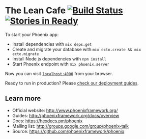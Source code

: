 # The Lean Cafe [![Build Status](https://semaphoreci.com/api/v1/dillonkearns/the_lean_cafe/branches/master/badge.svg)](https://semaphoreci.com/dillonkearns/the_lean_cafe) [![Stories in Ready](https://badge.waffle.io/dillonkearns/the_lean_cafe.svg?label=ready&title=Ready)](http://waffle.io/dillonkearns/the_lean_cafe)

To start your Phoenix app:

  * Install dependencies with `mix deps.get`
  * Create and migrate your database with `mix ecto.create && mix ecto.migrate`
  * Install Node.js dependencies with `npm install`
  * Start Phoenix endpoint with `mix phoenix.server`

Now you can visit [`localhost:4000`](http://localhost:4000) from your browser.

Ready to run in production? Please [check our deployment guides](http://www.phoenixframework.org/docs/deployment).

## Learn more

  * Official website: http://www.phoenixframework.org/
  * Guides: http://phoenixframework.org/docs/overview
  * Docs: https://hexdocs.pm/phoenix
  * Mailing list: http://groups.google.com/group/phoenix-talk
  * Source: https://github.com/phoenixframework/phoenix
